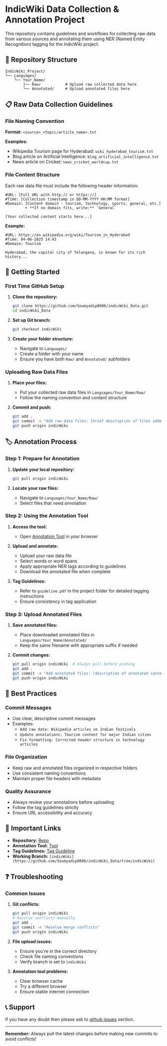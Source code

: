 # IndicWiki Data Collection & Annotation Project

This repository contains guidelines and workflows for collecting raw data from various sources and annotating them using NER (Named Entity Recognition) tagging for the IndicWiki project.

## 📁 Repository Structure

```
IndicWiki_Project/
└── Languages/
    └── Your_Name/
        ├── Raw/           # Upload raw collected data here
        └── Annotated/     # Upload annotated files here
```



## 📋 Raw Data Collection Guidelines

### File Naming Convention

**Format:** `<source>_<topic/article_name>.txt`

**Examples:**
- Wikipedia Tourism page for Hyderabad: `wiki_hyderabad_tourism.txt`
- Blog article on Artificial Intelligence: `blog_artificial_intelligence.txt`
- News article on Cricket: `news_cricket_worldcup.txt`

### File Content Structure

Each raw data file must include the following header information:

```
#URL: [Full URL with http:// or https://]
#Time: [Collection timestamp in DD-MM-YYYY HH:MM format]
#Domain: [Content domain - tourism, technology, sports, general, etc.]
         ➤ **If no domain fits, write:** `General`

[Your collected content starts here...]
```

**Example:**
```
#URL: https://en.wikipedia.org/wiki/Tourism_in_Hyderabad
#Time: 04-06-2025 14:43
#Domain: Tourism

Hyderabad, the capital city of Telangana, is known for its rich history...
```

## 🚀 Getting Started

### First Time GitHub Setup

1. **Clone the repository:**
   ```bash
   git clone https://github.com/Soumyadip0806/indicWiki_Data.git
   cd indicWiki_Data
   ```

2. **Set up Git branch:**
   ```bash
   git checkout indicWiki
   ```

3. **Create your folder structure:**
   - Navigate to `Languages/`
   - Create a folder with your name
   - Ensure you have both `Raw/` and `Annotated/` subfolders




### Uploading Raw Data Files

1. **Place your files:**
   - Put your collected raw data files in `Languages/Your_Name/Raw/`
   - Follow the naming convention and content structure

2. **Commit and push:**
   ```bash
   git add .
   git commit -m "Add raw data files: [brief description of files added]"
   git push origin indicWiki
   ```

## 🏷️ Annotation Process

### Step 1: Prepare for Annotation

1. **Update your local repository:**
   ```bash
   git pull origin indicWiki
   ```

2. **Locate your raw files:**
   - Navigate to `Languages/Your_Name/Raw/`
   - Select files that need annotation

### Step 2: Using the Annotation Tool

1. **Access the tool:**
   - Open [Annotation Tool](https://plural.iiit.ac.in/headline-annotator/) in your browser

2. **Upload and annotate:**
   - Upload your raw data file
   - Select words or word spans
   - Apply appropriate NER tags according to guidelines
   - Download the annotated file when complete

3. **Tag Guidelines:**
   - Refer to `guideline.pdf` in the project folder for detailed tagging instructions
   - Ensure consistency in tag application

### Step 3: Upload Annotated Files

1. **Save annotated files:**
   - Place downloaded annotated files in `Languages/Your_Name/Annotated/`
   - Keep the same filename with appropriate suffix if needed

2. **Commit changes:**
   ```bash
   git pull origin indicWiki  # Always pull before pushing
   git add .
   git commit -m "Add annotated files: [description of annotated content]"
   git push origin indicWiki
   ```

## 📝 Best Practices

### Commit Messages
- Use clear, descriptive commit messages
- Examples:
  - `Add raw data: Wikipedia articles on Indian festivals`
  - `Update annotations: Tourism content for major Indian cities`
  - `Fix formatting: Corrected header structure in technology articles`

### File Organization
- Keep raw and annotated files organized in respective folders
- Use consistent naming conventions
- Maintain proper file headers with metadata

### Quality Assurance
- Always review your annotations before uploading
- Follow the tag guidelines strictly
- Ensure URL accessibility and accuracy

## 🔗 Important Links

- **Repository:** [Repo](https://github.com/Soumyadip0806/indicWiki_Data.git)
- **Annotation Tool:** [Tool](https://plural.iiit.ac.in/headline-annotator/)
- **Tag Guidelines:** [Tag Guideline](https://github.com/Soumyadip0806/indicWiki_Data/blob/indicWiki/NER_Guideline.pdf)
- **Working Branch:** `[indicWiki](https://github.com/Soumyadip0806/indicWiki_Data/tree/indicWiki)`

## ❓ Troubleshooting

### Common Issues

1. **Git conflicts:**
   ```bash
   git pull origin indicWiki
   # Resolve conflicts manually
   git add .
   git commit -m "Resolve merge conflicts"
   git push origin indicWiki
   ```

2. **File upload issues:**
   - Ensure you're in the correct directory
   - Check file naming conventions
   - Verify branch is set to `indicWiki`

3. **Annotation tool problems:**
   - Clear browser cache
   - Try a different browser
   - Ensure stable internet connection

## 📞 Support

If you have any doubt then please ask to [github issues](https://github.com/Soumyadip0806/indicWiki_Data/issues) section.

---

**Remember:** Always pull the latest changes before making new commits to avoid conflicts!
